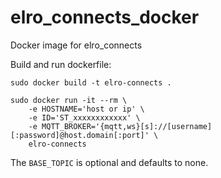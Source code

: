 # elro_connects_docker
Docker image for elro_connects

Build and run dockerfile:

	sudo docker build -t elro-connects .

	sudo docker run -it --rm \
		-e HOSTNAME='host or ip' \
		-e ID='ST_xxxxxxxxxxxx' \
		-e MQTT_BROKER='{mqtt,ws}[s]://[username][:password]@host.domain[:port]' \
		elro-connects

The `BASE_TOPIC` is optional and defaults to none.
